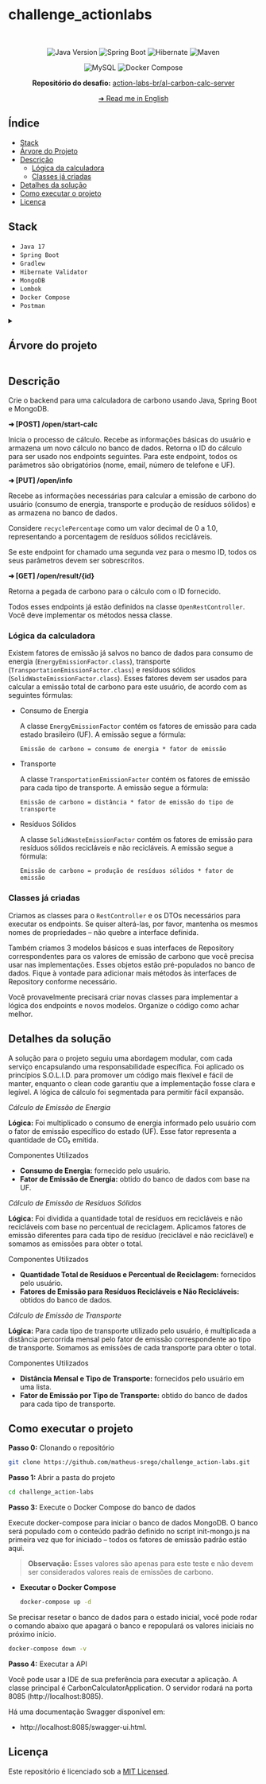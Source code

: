 # challenge_actionlabs

</br>

<div align="center">

![Java Version](https://img.shields.io/badge/Java-v17-important)
![Spring Boot](https://img.shields.io/badge/spring_boot-%236DB33F)
![Hibernate](https://img.shields.io/badge/hibernate-%2359666C)
![Maven](https://img.shields.io/badge/gradlew-%2302303A)

</div>

<div align="center">

![MySQL](https://img.shields.io/badge/mongodb-%47A248)
![Docker Compose](https://img.shields.io/badge/docker--compose-%230055A4)

</div>

<div align="center">

**Repositório do desafio:** [action-labs-br/al-carbon-calc-server](https://github.com/action-labs-br/al-carbon-calc-server)

</div>

<div align="center">

[➜ Read me in English](https://github.com/matheus-srego/challenge_action-labs/blob/main/README.md)

</div>


## Índice

 - [Stack](#stack)
 - [Árvore do Projeto](#árvore-do-projeto)
 - [Descrição](#descrição)
    - [Lógica da calculadora](#lógica-da-calculadora)
    - [Classes já criadas](#classes-já-criadas)
 - [Detalhes da solução](#detalhes-da-solução)
 - [Como executar o projeto](#como-executar-o-projeto)
 - [Licença](#licença)

## Stack
  - `Java 17`
  - `Spring Boot`
  - `Gradlew`
  - `Hibernate Validator`
  - `MongoDB`
  - `Lombok`
  - `Docker Compose`
  - `Postman`

<details>
    <summary><h2 id="arvore-do-projeto">Árvore do projeto</h2></summary>

```bash
.
├── LICENSE
├── README.md
│   ├── build.gradle
│   ├── gradle
│   │   └── wrapper
│   │       └── gradle-wrapper.properties
│   ├── gradlew
│   ├── gradlew.bat
│   ├── settings.gradle
│   └── src
│       ├── main
│       │   ├── java
│       │   │   └── br
│       │   │       └── com
│       │   │           └── actionlabs
│       │   │               └── carboncalc
│       │   │                   ├── CarbonCalculatorApplication.java
│       │   │                   ├── annotation
│       │   │                   │   ├── UniqueEmail.java
│       │   │                   │   └── UniquePhoneNumber.java
│       │   │                   ├── config
│       │   │                   │   ├── AppConfig.java
│       │   │                   │   └── OpenApiSwaggerConfig.java
│       │   │                   ├── dto
│       │   │                   │   ├── CarbonCalculationResultDTO.java
│       │   │                   │   ├── EnergyDTO.java
│       │   │                   │   ├── ServerStatusDTO.java
│       │   │                   │   ├── SolidWasteDTO.java
│       │   │                   │   ├── StartCalcRequestDTO.java
│       │   │                   │   ├── StartCalcResponseDTO.java
│       │   │                   │   ├── TransportationDTO.java
│       │   │                   │   ├── UpdateCalcInfoRequestDTO.java
│       │   │                   │   ├── UpdateCalcInfoResponseDTO.java
│       │   │                   │   └── exception
│       │   │                   │       ├── ErrorResponseDTO.java
│       │   │                   │       └── FieldErrorsResponseDTO.java
│       │   │                   ├── enums
│       │   │                   │   └── TransportationType.java
│       │   │                   ├── exception
│       │   │                   │   └── GlobalExceptionHandler.java
│       │   │                   ├── mapper
│       │   │                   │   ├── CarbonCalculationInfoMapper.java
│       │   │                   │   ├── CarbonCalculationResultMapper.java
│       │   │                   │   ├── EnergyEmissionFactorMapper.java
│       │   │                   │   ├── SolidWasteEmissionFactorMapper.java
│       │   │                   │   ├── TransportationEmissionFactorMapper.java
│       │   │                   │   └── UserMapper.java
│       │   │                   ├── model
│       │   │                   │   ├── CarbonCalculationInfo.java
│       │   │                   │   ├── EnergyEmissionFactor.java
│       │   │                   │   ├── SolidWasteEmissionFactor.java
│       │   │                   │   ├── TransportationEmissionFactor.java
│       │   │                   │   └── UserEmissionFactor.java
│       │   │                   ├── repository
│       │   │                   │   ├── CarbonCalculationInfoRepository.java
│       │   │                   │   ├── EnergyEmissionFactorRepository.java
│       │   │                   │   ├── SolidWasteEmissionFactorRepository.java
│       │   │                   │   ├── TransportationEmissionFactorRepository.java
│       │   │                   │   └── UserEmissionFactorRepository.java
│       │   │                   ├── rest
│       │   │                   │   ├── OpenRestController.java
│       │   │                   │   └── StatusRestController.java
│       │   │                   ├── service
│       │   │                   │   ├── CarbonCalculationInfoService.java
│       │   │                   │   ├── CarbonCalculationProcessManager.java
│       │   │                   │   ├── EnergyEmissionFactorService.java
│       │   │                   │   ├── SolidWasteEmissionFactorService.java
│       │   │                   │   ├── TransportationEmissionFactorService.java
│       │   │                   │   ├── UserEmissionFactorService.java
│       │   │                   │   └── impls
│       │   │                   │       ├── CarbonCalculationInfoServiceImpl.java
│       │   │                   │       ├── CarbonCalculationProcessManagerImpl.java
│       │   │                   │       ├── EnergyEmissionFactorServiceImpl.java
│       │   │                   │       ├── SolidWasteEmissionFactorServiceImpl.java
│       │   │                   │       ├── TransportationEmissionFactorServiceImpl.java
│       │   │                   │       └── UserEmissionFactorServiceImpl.java
│       │   │                   ├── utils
│       │   │                   │   └── CONSTANTS.java
│       │   │                   └── validator
│       │   │                       ├── UniqueEmailValidator.java
│       │   │                       └── UniquePhoneNumberValidator.java
│       │   └── resources
│       │       └── application.yml
│       └── test
│           └── java
│               └── br
│                   └── com
│                       └── actionlabs
│                           └── carboncalc
│                               └── CarbonCalculatorApplicationTests.java
├── docker-compose.yml
└── tools
    ├── db
    │   ├── data
    │   └── init-mongo.js
    └── readme
        └── README.pt-BR.md
```
</details>

## Descrição

Crie o backend para uma calculadora de carbono usando Java, Spring Boot e MongoDB.

**➜ [POST] /open/start-calc**

Inicia o processo de cálculo. Recebe as informações básicas do usuário e armazena um novo cálculo no banco de dados. Retorna o ID do cálculo para ser usado nos endpoints seguintes. Para este endpoint, todos os parâmetros são obrigatórios (nome, email, número de telefone e UF).

**➜ [PUT] /open/info**

Recebe as informações necessárias para calcular a emissão de carbono do usuário (consumo de energia, transporte e produção de resíduos sólidos) e as armazena no banco de dados.

Considere `recyclePercentage` como um valor decimal de 0 a 1.0, representando a porcentagem de resíduos sólidos recicláveis.

Se este endpoint for chamado uma segunda vez para o mesmo ID, todos os seus parâmetros devem ser sobrescritos.

**➜ [GET] /open/result/{id}**

Retorna a pegada de carbono para o cálculo com o ID fornecido.

Todos esses endpoints já estão definidos na classe `OpenRestController`. Você deve implementar os métodos nessa classe.

### Lógica da calculadora

Existem fatores de emissão já salvos no banco de dados para consumo de energia (`EnergyEmissionFactor.class`), transporte (`TransportationEmissionFactor.class`) e resíduos sólidos (`SolidWasteEmissionFactor.class`). Esses fatores devem ser usados para calcular a emissão total de carbono para este usuário, de acordo com as seguintes fórmulas:

 - Consumo de Energia

    A classe `EnergyEmissionFactor` contém os fatores de emissão para cada estado brasileiro (UF). A emissão segue a fórmula:

    `Emissão de carbono = consumo de energia * fator de emissão`

 - Transporte

    A classe `TransportationEmissionFactor` contém os fatores de emissão para cada tipo de transporte. A emissão segue a fórmula:

    `Emissão de carbono = distância * fator de emissão do tipo de transporte`

 - Resíduos Sólidos

    A classe `SolidWasteEmissionFactor` contém os fatores de emissão para resíduos sólidos recicláveis e não recicláveis. A emissão segue a fórmula:

    `Emissão de carbono = produção de resíduos sólidos * fator de emissão`

### Classes já criadas

Criamos as classes para o `RestController` e os DTOs necessários para executar os endpoints. Se quiser alterá-las, por favor, mantenha os mesmos nomes de propriedades – não quebre a interface definida.

Também criamos 3 modelos básicos e suas interfaces de Repository correspondentes para os valores de emissão de carbono que você precisa usar nas implementações. Esses objetos estão pré-populados no banco de dados. Fique à vontade para adicionar mais métodos às interfaces de Repository conforme necessário.

Você provavelmente precisará criar novas classes para implementar a lógica dos endpoints e novos modelos. Organize o código como achar melhor.

## Detalhes da solução
A solução para o projeto seguiu uma abordagem modular, com cada serviço encapsulando uma responsabilidade específica. Foi aplicado os princípios S.O.L.I.D. para promover um código mais flexível e fácil de manter, enquanto o clean code garantiu que a implementação fosse clara e legível. A lógica de cálculo foi segmentada para permitir fácil expansão.

*Cálculo de Emissão de Energia*

**Lógica:** Foi multiplicado o consumo de energia informado pelo usuário com o fator de emissão específico do estado (UF). Esse fator representa a quantidade de CO₂ emitida.

Componentes Utilizados
 - **Consumo de Energia:** fornecido pelo usuário.
 - **Fator de Emissão de Energia:** obtido do banco de dados com base na UF.

*Cálculo de Emissão de Resíduos Sólidos*

**Lógica:** Foi dividida a quantidade total de resíduos em recicláveis e não recicláveis com base no percentual de reciclagem. Aplicamos fatores de emissão diferentes para cada tipo de resíduo (reciclável e não reciclável) e somamos as emissões para obter o total.

Componentes Utilizados
 - **Quantidade Total de Resíduos e Percentual de Reciclagem:** fornecidos pelo usuário.
 - **Fatores de Emissão para Resíduos Recicláveis e Não Recicláveis:** obtidos do banco de dados.

*Cálculo de Emissão de Transporte*

**Lógica:** Para cada tipo de transporte utilizado pelo usuário, é multiplicada a distância percorrida mensal pelo fator de emissão correspondente ao tipo de transporte. Somamos as emissões de cada transporte para obter o total.

Componentes Utilizados
 - **Distância Mensal e Tipo de Transporte:** fornecidos pelo usuário em uma lista.
 - **Fator de Emissão por Tipo de Transporte:** obtido do banco de dados para cada tipo de transporte.

## Como executar o projeto

**Passo 0:** Clonando o repositório
```bash
git clone https://github.com/matheus-srego/challenge_action-labs.git
```

**Passo 1:** Abrir a pasta do projeto
```bash
cd challenge_action-labs
```

**Passo 3:** Execute o Docker Compose do banco de dados

Execute docker-compose para iniciar o banco de dados MongoDB. O banco será populado com o conteúdo padrão definido no script init-mongo.js na primeira vez que for iniciado – todos os fatores de emissão padrão estão aqui. 

> **Observação:** Esses valores são apenas para este teste e não devem ser considerados valores reais de emissões de carbono.

 - **Executar o Docker Compose**
    ```bash
    docker-compose up -d
    ```

Se precisar resetar o banco de dados para o estado inicial, você pode rodar o comando abaixo que apagará o banco e repopulará os valores iniciais no próximo início.
```bash
docker-compose down -v
```

**Passo 4:** Executar a API

Você pode usar a IDE de sua preferência para executar a aplicação. A classe principal é CarbonCalculatorApplication. O servidor rodará na porta 8085 (http://localhost:8085).

Há uma documentação Swagger disponível em:
 - http://localhost:8085/swagger-ui.html.

## Licença
Este repositório é licenciado sob a [MIT Licensed](https://github.com/matheus-srego/challenge_action-labs/blob/main/LICENSE).
